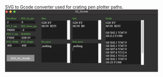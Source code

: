 SVG to Gcode converter used for crating pen plotter paths.
![alt text](https://github.com/MikeBeradino/gcode_simple.py/blob/main/ez-gcode.png)
